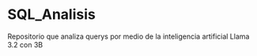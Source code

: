 # SQL_Analisis
Repositorio que analiza querys por medio de la inteligencia artificial Llama 3.2 con 3B
